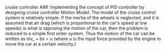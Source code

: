  cruise controller
 AIM:
 Implementing the concept of PID controller by designing cruise controller 
 Motion Model:
  The model of the cruise control system is relatively simple. If the inertia of the wheels is neglected,
	and it is assumed that air drag (which is proportional to the car's speed at low speeds) is what is
	opposing the motion of the car, then the problem is reduced to a simple first order system.
	Thus the motion of the car can be written as 
  mv_ + bv = u   (where u is the input force provided by the engine to move the car at a certain velocity.)
